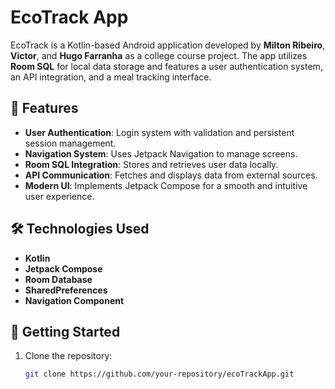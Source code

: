 # EcoTrack App

EcoTrack is a Kotlin-based Android application developed by **Milton Ribeiro**, **Victor**, and **Hugo Farranha** as a college course project. The app utilizes **Room SQL** for local data storage and features a user authentication system, an API integration, and a meal tracking interface.

## 📌 Features
- **User Authentication**: Login system with validation and persistent session management.
- **Navigation System**: Uses Jetpack Navigation to manage screens.
- **Room SQL Integration**: Stores and retrieves user data locally.
- **API Communication**: Fetches and displays data from external sources.
- **Modern UI**: Implements Jetpack Compose for a smooth and intuitive user experience.

## 🛠️ Technologies Used
- **Kotlin**
- **Jetpack Compose**
- **Room Database**
- **SharedPreferences**
- **Navigation Component**

## 🚀 Getting Started
1. Clone the repository:
   ```sh
   git clone https://github.com/your-repository/ecoTrackApp.git